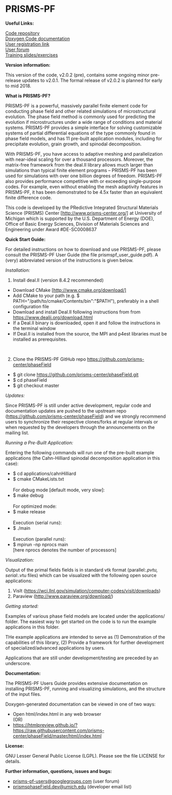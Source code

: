 PRISMS-PF
=================
<B> Useful Links:</B>

[Code repository](https://github.com/prisms-center/phaseField) <br>
[Doxygen Code documentation](https://goo.gl/00y23N) <br>
[User registration link](http://goo.gl/forms/GXo7Im8p2Y) <br>
[User forum](https://groups.google.com/forum/#!forum/prisms-pf-users) <br>
[Training slides/exercises](https://goo.gl/BBTkJ8)


<B>Version information:</B>

This version of the code, v2.0.2 (pre), contains some ongoing minor pre-release updates to v2.0.1. The formal release of v2.0.2 is planned for early to mid 2018.

<B>What is PRISMS-PF?</B>

PRISMS-PF is a powerful, massively parallel finite element code for conducting phase field and other related simulations of microstructural evolution.  The phase field method is commonly used for predicting the evolution if microstructures under a wide range of conditions and material systems. PRISMS-PF provides a simple interface for solving customizable systems of partial differential equations of the type commonly found in phase field models, and has 11 pre-built application modules, including for precipitate evolution, grain growth, and spinodal decomposition.

With PRISMS-PF, you have access to adaptive meshing and parallelization with near-ideal scaling for over a thousand processors. Moreover, the matrix-free framework from the deal.II library allows much larger than simulations than typical finite element programs – PRISMS-PF has been used for simulations with over one billion degrees of freedom. PRISMS-PF also provides performance competitive with or exceeding single-purpose codes. For example, even without enabling the mesh adaptivity features in PRISMS-PF, it has been demonstrated to be 4.5x faster than an equivalent finite difference code.

  This code is developed by the PRedictive Integrated Structural
  Materials Science (PRISMS) Center [http://www.prisms-center.org/]
  at University of Michigan which is supported by the U.S. Department
  of Energy (DOE), Office of Basic Energy Sciences, Division of Materials Sciences
  and Engineering under Award #DE-SC0008637

<B>Quick Start Guide:</B>

For detailed instructions on how to download and use PRISMS-PF, please consult the PRISMS-PF User Guide (the file prismspf_user_guide.pdf). A (very) abbreviated version of the instructions is given below.

<I>Installation:</I>

1) Install deal.II (version 8.4.2 recommended)<br>
  + Download CMake [http://www.cmake.org/download/]
  + Add CMake to your path (e.g. $ PATH="/path/to/cmake/Contents/bin":"$PATH"), preferably in a shell configuration file
  + Download and install Deal.II following instructions from from https://www.dealii.org/download.html
  + If a Deal.II binary is downloaded, open it and follow the instructions in the terminal window
  + If Deal.II is installed from the source, the MPI and p4est libraries must be installed as prerequisites.
<br>

2) Clone the PRISMS-PF GitHub repo https://github.com/prisms-center/phaseField<br>
  + $ git clone https://github.com/prisms-center/phaseField.git <br>
  + $ cd phaseField <br>
  + $ git checkout master <br>

<I>Updates:</I>

Since PRISMS-PF is still under active development,
  regular code and documentation updates are pushed to the upstream
  repo (https://github.com/prisms-center/phaseField) and we strongly
  recommend users to synchronize their respective clones/forks at regular
  intervals or when requested by the developers through the
  announcements on the mailing list.

<I>Running a Pre-Built Application:</I>

  Entering the following commands will run one of the pre-built example applications (the Cahn-Hilliard spinodal decomposition application in this case):<br>
  + $ cd applications/cahnHilliard <br>
  + $ cmake CMakeLists.txt <br><br>
  For debug mode [default mode, very slow]: <br>
  + $ make debug <br><br>
  For optimized mode:<br>
   + $ make release <br><br>
  Execution (serial runs): <br>
  + $ ./main <br><br>
  Execution (parallel runs): <br>
  + $ mpirun -np nprocs main <br>
  [here nprocs denotes the number of processors]

<I>Visualization:</I>

  Output of the primal fields fields is in standard vtk
  format (parallel:*.pvtu, serial:*.vtu files) which can be visualized with the
  following open source applications:
  1. VisIt (https://wci.llnl.gov/simulation/computer-codes/visit/downloads)
  2. Paraview (http://www.paraview.org/download/)

<I>Getting started:</I>

  Examples of various phase field models are located under the
  applications/ folder. The easiest way to get started on the code is to
  run the example applications in this folder.

  THe example applications are intended to serve as (1) Demonstration of the
  capabilities of this library, (2) Provide a framework for
  further development of specialized/advanced applications by
  users.

  Applications that are still under development/testing are preceded by an
  underscore.

<B>Documentation:</B>

  The PRISMS-PF Users Guide provides extensive documentation on installing PRISMS-PF, running and visualizing simulations, and the structure of the input files.

  Doxygen-generated documentation can be viewed in one of two ways:
  + Open html/index.html in any web browser <br>
  (OR)<br>
  + https://htmlpreview.github.io/?https://raw.githubusercontent.com/prisms-center/phaseField/master/html/index.html

<B>License:</B>

  GNU Lesser General Public License (LGPL). Please see the file
  LICENSE for details.

<B>Further information, questions, issues and bugs:</B>

 + prisms-pf-users@googlegroups.com (user forum)
 + prismsphaseField.dev@umich.edu  (developer email list)
